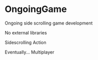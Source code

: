 OngoingGame
===========

Ongoing side scrolling game development

No external libraries

Sidescrolling Action

Eventually... Multiplayer
